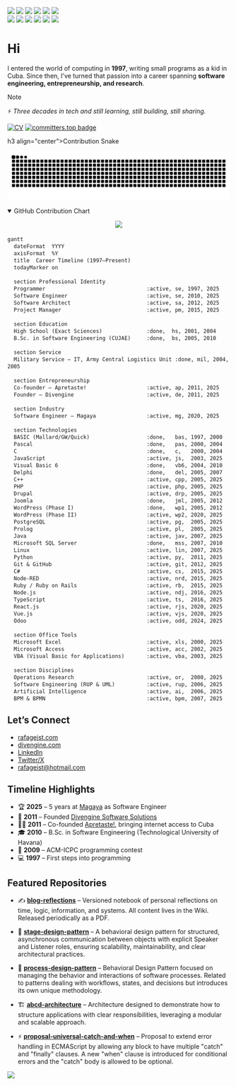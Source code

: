<p align="left">
  <img src="https://img.shields.io/badge/Software-Engineer-blue">
  <img src="https://img.shields.io/badge/Software-Architect-blue">
  <img src="https://img.shields.io/badge/Project-Manager-blue">
  <img src="https://img.shields.io/badge/Web-Developer-white">
  <img src="https://img.shields.io/badge/App-Developer-green">
  <img src="https://img.shields.io/badge/Desktop-Developer-red"><br/>
  <img src="https://img.shields.io/badge/Linux-Admin-black">
  <img src="https://img.shields.io/badge/Windows-Admin-black">
  <img src="https://img.shields.io/badge/Social-Media-blue">
  <img src="https://img.shields.io/badge/Community-Manager-blue">
  <img src="https://img.shields.io/badge/Programming-Contest-red">
  <img src="https://img.shields.io/badge/Chess-Enthusiastic-brown">
</p>

# Hi

I entered the world of computing in **1997**, writing small programs as a kid in Cuba.  Since then, I’ve turned that passion into a career spanning **software engineering, entrepreneurship, and research**. 

> [!NOTE]
> ⚡ *Three decades in tech and still learning, still building, still sharing.* 

[![CV](https://img.shields.io/badge/Download-CV-blue)](https://divengine.com/download.php?file=cv-rafageist-2025-08-10.pdf) [![committers.top badge](https://user-badge.committers.top/suriname_private/rafageist.svg)](https://user-badge.committers.top/suriname_private/rafageist)

h3 align="center">Contribution Snake</h3>
<p align="center">
  <img src="https://raw.githubusercontent.com/itsKayWat/itsKayWat/output/github-contribution-grid-snake.svg" alt="snake"/>
</p>
</details>

<details open>
<summary>GitHub Contribution Chart</summary>
<p align="center">
    <img src="https://github-readme-activity-graph.vercel.app/graph?username=rafageist&theme=github-compact&area=true&hide_border=true&custom_title=Contribution%20Graph&bg_color=000000&color=C2FFC7&line=CB9DF0&point=C2FFC7&area_color=CB9DF0" />
</p>
</details>

```mermaid
gantt
  dateFormat  YYYY
  axisFormat  %Y
  title  Career Timeline (1997–Present)
  todayMarker on

  section Professional Identity
  Programmer                                :active, se, 1997, 2025
  Software Engineer                         :active, se, 2010, 2025
  Software Architect                        :active, sa, 2012, 2025
  Project Manager                           :active, pm, 2015, 2025

  section Education
  High School (Exact Sciences)              :done,  hs, 2001, 2004
  B.Sc. in Software Engineering (CUJAE)     :done,  bs, 2005, 2010

  section Service
  Military Service — IT, Army Central Logistics Unit :done, mil, 2004, 2005

  section Entrepreneurship
  Co-founder — Apretaste!                   :active, ap, 2011, 2025
  Founder — Divengine                       :active, de, 2011, 2025

  section Industry
  Software Engineer — Magaya                :active, mg, 2020, 2025

  section Technologies
  BASIC (Mallard/GW/Quick)                  :done,   bas, 1997, 2000
  Pascal                                    :done,   pas, 2000, 2004
  C                                         :done,   c,   2000, 2004
  JavaScript                                :active, js,  2003, 2025
  Visual Basic 6                            :done,   vb6, 2004, 2010
  Delphi                                    :done,   del, 2005, 2007
  C++                                       :active, cpp, 2005, 2025
  PHP                                       :active, php, 2005, 2025
  Drupal                                    :active, drp, 2005, 2025
  Joomla                                    :done,   jml, 2005, 2012
  WordPress (Phase I)                       :done,   wp1, 2005, 2012
  WordPress (Phase II)                      :active, wp2, 2020, 2025
  PostgreSQL                                :active, pg,  2005, 2025
  Prolog                                    :active, pl,  2005, 2025
  Java                                      :active, jav, 2007, 2025
  Microsoft SQL Server                      :done,   mss, 2007, 2010
  Linux                                     :active, lin, 2007, 2025
  Python                                    :active, py,  2011, 2025
  Git & GitHub                              :active, git, 2012, 2025
  C#                                        :active, cs,  2015, 2025
  Node-RED                                  :active, nrd, 2015, 2025
  Ruby / Ruby on Rails                      :active, rb,  2015, 2025
  Node.js                                   :active, ndj, 2016, 2025
  TypeScript                                :active, ts,  2016, 2025
  React.js                                  :active, rjs, 2020, 2025
  Vue.js                                    :active, vjs, 2020, 2025
  Odoo                                      :active, odd, 2024, 2025

  section Office Tools
  Microsoft Excel                           :active, xls, 2000, 2025
  Microsoft Access                          :active, acc, 2002, 2025
  VBA (Visual Basic for Applications)       :active, vba, 2003, 2025

  section Disciplines
  Operations Research                       :active, or,  2000, 2025
  Software Engineering (RUP & UML)          :active, rup, 2006, 2025
  Artificial Intelligence                   :active, ai,  2006, 2025
  BPM & BPMN                                :active, bpm, 2007, 2025
```

## Let’s Connect  

- [rafageist.com](https://rafageist.com)  
- [divengine.com](https://divengine.com)  
- [LinkedIn](https://linkedin.com/in/rafageist)  
- [Twitter/X](https://twitter.com/rafageist)  
- rafageist@hotmail.com  

## Timeline Highlights  

- 🏆 **2025** – 5 years at [Magaya](https://magaya.com) as Software Engineer  
- 🚀 **2011** – Founded [Divengine Software Solutions](https://divengine.com) 
- 👨‍💻 **2011** – Co-founded [Apretaste!](https://apretaste.net), bringing internet access to Cuba  
- 🎓 **2010** – B.Sc. in Software Engineering (Technological University of Havana)  
- 🏅 **2009** – ACM-ICPC programming contest  
- 💻 **1997** – First steps into programming  

## Featured Repositories  

- ✍️ [**blog-reflections**](https://github.com/rafageist/blog-reflections) – Versioned notebook of personal reflections on time, logic, information, and systems. All content lives in the Wiki. Released periodically as a PDF.  

- 🧩 [**stage-design-pattern**](https://github.com/rafageist/stage-design-pattern) – A behavioral design pattern for structured, asynchronous communication between objects with explicit Speaker and Listener roles, ensuring scalability, maintainability, and clear architectural practices.

- 🔄 [**process-design-pattern**](https://github.com/rafageist/process-design-pattern) – Behavioral Design Pattern focused on managing the behavior and interactions of software processes. Related to patterns dealing with workflows, states, and decisions but introduces its own unique methodology. 

- 🏗️ [**abcd-architecture**](https://github.com/rafageist/abcd-architecture) – Architecture designed to demonstrate how to structure applications with clear responsibilities, leveraging a modular and scalable approach.

- ⚡ [**proposal-universal-catch-and-when**](https://github.com/rafageist/proposal-universal-catch-and-when) – Proposal to extend error handling in ECMAScript by allowing any block to have multiple "catch" and "finally" clauses. A new "when" clause is introduced for conditional errors and the "catch" body is allowed to be optional. 

<img src="https://github-profile-trophy.vercel.app/?username=rafageist&theme=kimbie_dark&column=9&row=1">





